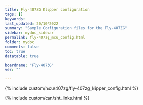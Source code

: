 ```yaml
---
title: Fly-407ZG Klipper configuration
tags: []
keywords: 
last_updated: 20/10/2022
summary: "Sample Configuration files for the Fly-407ZG"
sidebar: mydoc_sidebar
permalink: fly-407zg_mcu_config.html
folder: mydoc
comments: false
toc: true
datatable: true

boardname: "Fly-407ZG" 
ver: "" 

---
```


{% include custom/mcu/407zg/fly-407zg_klipper_config.html %}

{% include custom/can/sht_links.html %}
